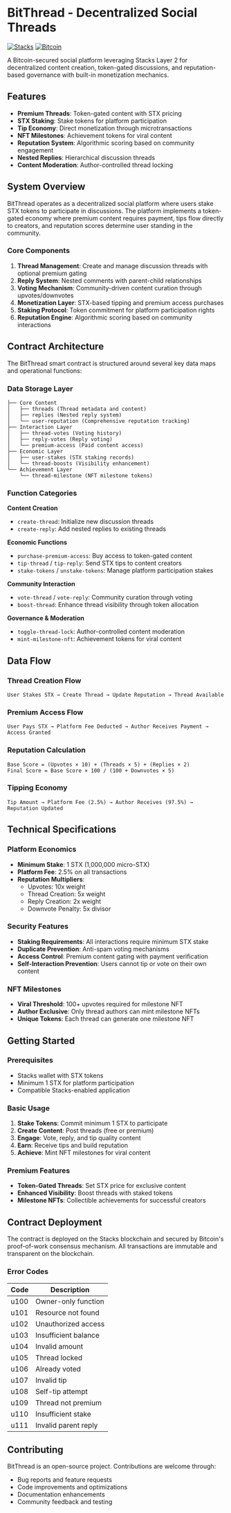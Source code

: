 # BitThread - Decentralized Social Threads

[![Stacks](https://img.shields.io/badge/Built%20on-Stacks-blue)](https://stacks.co/)
[![Bitcoin](https://img.shields.io/badge/Secured%20by-Bitcoin-orange)](https://bitcoin.org/)

A Bitcoin-secured social platform leveraging Stacks Layer 2 for decentralized content creation, token-gated discussions, and reputation-based governance with built-in monetization mechanics.

## Features

- **Premium Threads**: Token-gated content with STX pricing
- **STX Staking**: Stake tokens for platform participation
- **Tip Economy**: Direct monetization through microtransactions
- **NFT Milestones**: Achievement tokens for viral content
- **Reputation System**: Algorithmic scoring based on community engagement
- **Nested Replies**: Hierarchical discussion threads
- **Content Moderation**: Author-controlled thread locking

## System Overview

BitThread operates as a decentralized social platform where users stake STX tokens to participate in discussions. The platform implements a token-gated economy where premium content requires payment, tips flow directly to creators, and reputation scores determine user standing in the community.

### Core Components

1. **Thread Management**: Create and manage discussion threads with optional premium gating
2. **Reply System**: Nested comments with parent-child relationships
3. **Voting Mechanism**: Community-driven content curation through upvotes/downvotes
4. **Monetization Layer**: STX-based tipping and premium access purchases
5. **Staking Protocol**: Token commitment for platform participation rights
6. **Reputation Engine**: Algorithmic scoring based on community interactions

## Contract Architecture

The BitThread smart contract is structured around several key data maps and operational functions:

### Data Storage Layer

```
├── Core Content
│   ├── threads (Thread metadata and content)
│   ├── replies (Nested reply system)
│   └── user-reputation (Comprehensive reputation tracking)
├── Interaction Layer
│   ├── thread-votes (Voting history)
│   ├── reply-votes (Reply voting)
│   └── premium-access (Paid content access)
├── Economic Layer
│   ├── user-stakes (STX staking records)
│   └── thread-boosts (Visibility enhancement)
└── Achievement Layer
    └── thread-milestone (NFT milestone tokens)
```

### Function Categories

**Content Creation**

- `create-thread`: Initialize new discussion threads
- `create-reply`: Add nested replies to existing threads

**Economic Functions**

- `purchase-premium-access`: Buy access to token-gated content
- `tip-thread` / `tip-reply`: Send STX tips to content creators
- `stake-tokens` / `unstake-tokens`: Manage platform participation stakes

**Community Interaction**

- `vote-thread` / `vote-reply`: Community curation through voting
- `boost-thread`: Enhance thread visibility through token allocation

**Governance & Moderation**

- `toggle-thread-lock`: Author-controlled content moderation
- `mint-milestone-nft`: Achievement tokens for viral content

## Data Flow

### Thread Creation Flow

```
User Stakes STX → Create Thread → Update Reputation → Thread Available
```

### Premium Access Flow

```
User Pays STX → Platform Fee Deducted → Author Receives Payment → Access Granted
```

### Reputation Calculation

```
Base Score = (Upvotes × 10) + (Threads × 5) + (Replies × 2)
Final Score = Base Score × 100 / (100 + Downvotes × 5)
```

### Tipping Economy

```
Tip Amount → Platform Fee (2.5%) → Author Receives (97.5%) → Reputation Updated
```

## Technical Specifications

### Platform Economics

- **Minimum Stake**: 1 STX (1,000,000 micro-STX)
- **Platform Fee**: 2.5% on all transactions
- **Reputation Multipliers**:
  - Upvotes: 10x weight
  - Thread Creation: 5x weight
  - Reply Creation: 2x weight
  - Downvote Penalty: 5x divisor

### Security Features

- **Staking Requirements**: All interactions require minimum STX stake
- **Duplicate Prevention**: Anti-spam voting mechanisms
- **Access Control**: Premium content gating with payment verification
- **Self-Interaction Prevention**: Users cannot tip or vote on their own content

### NFT Milestones

- **Viral Threshold**: 100+ upvotes required for milestone NFT
- **Author Exclusive**: Only thread authors can mint milestone NFTs
- **Unique Tokens**: Each thread can generate one milestone NFT

## Getting Started

### Prerequisites

- Stacks wallet with STX tokens
- Minimum 1 STX for platform participation
- Compatible Stacks-enabled application

### Basic Usage

1. **Stake Tokens**: Commit minimum 1 STX to participate
2. **Create Content**: Post threads (free or premium)
3. **Engage**: Vote, reply, and tip quality content
4. **Earn**: Receive tips and build reputation
5. **Achieve**: Mint NFT milestones for viral content

### Premium Features

- **Token-Gated Threads**: Set STX price for exclusive content
- **Enhanced Visibility**: Boost threads with staked tokens
- **Milestone NFTs**: Collectible achievements for successful creators

## Contract Deployment

The contract is deployed on the Stacks blockchain and secured by Bitcoin's proof-of-work consensus mechanism. All transactions are immutable and transparent on the blockchain.

### Error Codes

| Code | Description |
|------|-------------|
| u100 | Owner-only function |
| u101 | Resource not found |
| u102 | Unauthorized access |
| u103 | Insufficient balance |
| u104 | Invalid amount |
| u105 | Thread locked |
| u106 | Already voted |
| u107 | Invalid tip |
| u108 | Self-tip attempt |
| u109 | Thread not premium |
| u110 | Insufficient stake |
| u111 | Invalid parent reply |

## Contributing

BitThread is an open-source project. Contributions are welcome through:

- Bug reports and feature requests
- Code improvements and optimizations
- Documentation enhancements
- Community feedback and testing
